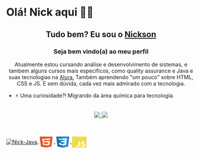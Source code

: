<h1>Olá! Nick aqui 👋🤟</h1>


<h2 align="center">Tudo bem? Eu sou o <a href="https://www.linkedin.com/in/nickson/">Nickson</a></h2>
<h3 align="center">Seja bem vindo(a) ao meu perfil</h3>
<p align="center">Atualmente estou cursando análise e desenvolvimento de sistemas, e tambem alguns cursos mais específicos, como quality assurance e Java e suas tecnologias na <a href="https://www.alura.com.br/">Alura.</a> Também aprendendo "um pouco" sobre HTML, CSS e JS. E sem dúvida, cada vez mais admirado com a tecnologia.</p>
   

- ⚡ Uma curiosidade?! Migrando da área química para tecnologia.
    

##

<div align="center">
  <a href="https://github.com/Nick-Bastos">
  <img height="150em" src="https://github-readme-stats.vercel.app/api?username=Nick-Bastos&show_icons=true&theme=dark&include_all_commits=true&count_private=true"/>
  <img height="150em" src="https://github-readme-stats.vercel.app/api/top-langs/?username=Nick-Bastos&layout=compact&langs_count=7&theme=dark"/>
</div>

  ##
  
  <div style="display: inline_block"><br>
  <img align="center" alt="Nick-Java" height="30" width="40" src="https://cdn.jsdelivr.net/gh/devicons/devicon/icons/java/java-original.svg">
  <img align="center" alt="Nick-HTML" height="30" width="40" src="https://raw.githubusercontent.com/devicons/devicon/master/icons/html5/html5-original.svg">
  <img align="center" alt="Nick-CSS" height="30" width="40" src="https://raw.githubusercontent.com/devicons/devicon/master/icons/css3/css3-original.svg">
  <img align="center" alt="Nick-Js" height="30" width="40" src="https://raw.githubusercontent.com/devicons/devicon/master/icons/javascript/javascript-plain.svg">
  
    
</div>

